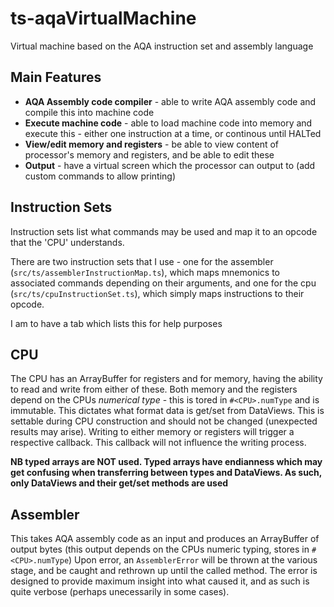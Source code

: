 # ts-aqaVirtualMachine
Virtual machine based on the AQA instruction set and assembly language

## Main Features
- **AQA Assembly code compiler** - able to write AQA assembly code and compile this into machine code
- **Execute machine code** - able to load machine code into memory and execute this - either one instruction at a time, or continous until HALTed
- **View/edit memory and registers** - be able to view content of processor's memory and registers, and be able to edit these
- **Output** - have a virtual screen which the processor can output to (add custom commands to allow printing)

## Instruction Sets
Instruction sets list what commands may be used and map it to an opcode that the 'CPU' understands. 

There are two instruction sets that I use - one for the assembler (`src/ts/assemblerInstructionMap.ts`), which maps mnemonics to associated commands depending on their arguments, and one for the cpu (`src/ts/cpuInstructionSet.ts`), which simply maps instructions to their opcode.

I am to have a tab which lists this for help purposes

## CPU
The CPU has an ArrayBuffer for registers and for memory, having the ability to read and write from either of these.
Both memory and the registers depend on the CPUs *numerical type* - this is tored in `#<CPU>.numType` and is immutable. This dictates what format data is get/set from DataViews. This is settable during CPU construction and should not be changed (unexpected results may arise).
Writing to either memory or registers will trigger a respective callback. This callback will not influence the writing process.

**NB typed arrays are NOT used. Typed arrays have endianness which may get confusing when transferring between types and DataViews. As such, only DataViews and their get/set methods are used**

## Assembler
This takes AQA assembly code as an input and produces an ArrayBuffer of output bytes (this output depends on the CPUs numeric typing, stores in `#<CPU>.numType`)
Upon error, an `AssemblerError` will be thrown at the various stage, and be caught and rethrown up until the called method. The error is designed to provide maximum insight into what caused it, and as such is quite verbose (perhaps unecessarily in some cases).
